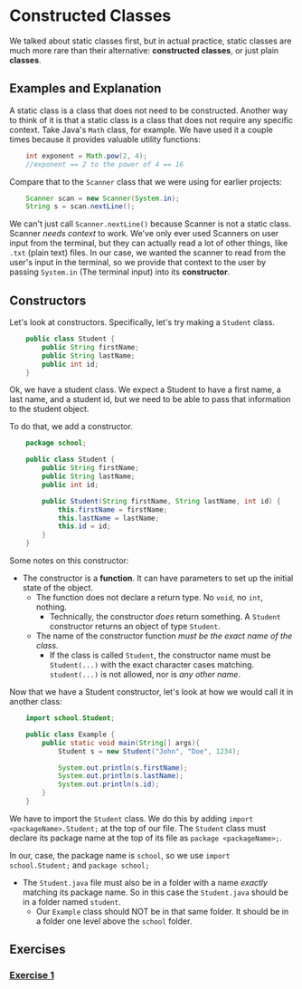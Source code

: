 # Constructed Classes
We talked about static classes first, but in actual practice, static classes are much more rare than their alternative: **constructed classes**, or just plain **classes**.

## Examples and Explanation
A static class is a class that does not need to be constructed. Another way to think of it is that a static class is a class that does not require any specific context. Take Java's `Math` class, for example. We have used it a couple times because it provides valuable utility functions:
```Java
    int exponent = Math.pow(2, 4);
    //exponent == 2 to the power of 4 == 16
```

Compare that to the `Scanner` class that we were using for earlier projects:

```Java
    Scanner scan = new Scanner(System.in);
    String s = scan.nextLine();
```

We can't just call `Scanner.nextLine()` because Scanner is not a static class. Scanner _needs context_ to work. We've only ever used Scanners on user input from the terminal, but they can actually read a lot of other things, like `.txt` (plain text) files. In our case, we wanted the scanner to read from the user's input in the terminal, so we provide that context to the user by passing `System.in` (The terminal input) into its **constructor**.

## Constructors
Let's look at constructors. Specifically, let's try making a `Student` class.

```Java
    public class Student {
        public String firstName;
        public String lastName;
        public int id;
    }
```

Ok, we have a student class. We expect a Student to have a first name, a last name, and a student id, but we need to be able to pass that information to the student object.

To do that, we add a constructor.

```Java
    package school;

    public class Student {
        public String firstName;
        public String lastName;
        public int id;

        public Student(String firstName, String lastName, int id) {
            this.firstName = firstName;
            this.lastName = lastName;
            this.id = id;
        }
    }
```

Some notes on this constructor:
* The constructor is a **function**. It can have parameters to set up the initial state of the object.
    * The function does not declare a return type. No `void`, no `int`, nothing.
        * Technically, the constructor _does_ return something. A `Student` constructor returns an object of type `Student`.
    * The name of the constructor function _must be the exact name of the class_.
        * If the class is called `Student`, the constructor name must be `Student(...)` with the exact character cases matching. `student(...)` is not allowed, nor is _any other name_.

Now that we have a Student constructor, let's look at how we would call it in another class:

```Java
    import school.Student;

    public class Example {
        public static void main(String[] args){
            Student s = new Student("John", "Doe", 1234);

            System.out.println(s.firstName);
            System.out.println(s.lastName);
            System.out.println(s.id);
        }
    }
```

We have to import the `Student` class. We do this by adding `import <packageName>.Student;` at the top of our file. The `Student` class must declare its package name at the top of its file as `package <packageName>;`.

In our, case, the package name is `school`, so we use `import school.Student;` and `package school;`
* The `Student.java` file must also be in a folder with a name _exactly_ matching its package name. So in this case the `Student.java` should be in a folder named `student`.
    * Our `Example` class should NOT be in that same folder. It should be in a folder one level above the `school` folder.

## Exercises

### [Exercise 1](./Exercise1.md)
